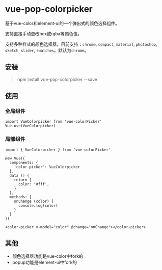 <!--
 * @Author: t-anying.fan fan02288@163.com
 * @Date: 2023-02-28 15:24:21
 * @LastEditors: t-anying.fan fan02288@163.com
 * @LastEditTime: 2023-02-28 18:13:47
 * @FilePath: \vue-pop-colorpicker-master\README.md
 * @Description: 这是默认设置,请设置`customMade`, 打开koroFileHeader查看配置 进行设置: https://github.com/OBKoro1/koro1FileHeader/wiki/%E9%85%8D%E7%BD%AE
-->
# vue-pop-colorpicker
基于vue-color和element-ui的一个弹出式的颜色选择组件。

支持直接手动更改hex或rgba等颜色值。

支持多种样式的颜色选择器，目前支持：`chrome`, `compact`, `material`, `photoshop`, `sketch`, `slider`, `swatches`。默认为`chrome`。

## 安装

> npm install vue-pop-colorpicker --save

## 使用

### 全局组件

```
import VueColorpicker from 'vue-colorPicker'
Vue.use(VueColorpicker)
```


### 局部组件

```
import { VueColorpicker } from 'vue-colorPicker'

new Vue({
  components: {
    'color-picker': VueColorpicker
  },
  data () {
    return {
      color: '#fff',
    }
  },
  methods: {
    onChange (color) {
      console.log(color)
    }
  }
})

<color-picker v-model="color" @change="onChange"></color-picker>
```

## 其他

- 颜色选择器功能是vue-color中fork的
- popup功能是element-ui中fork的
